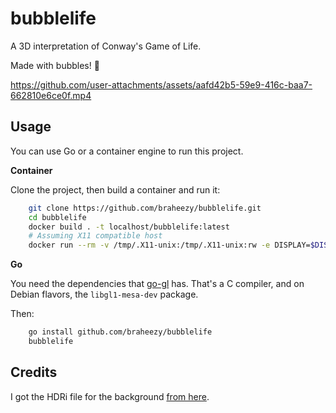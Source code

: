 # bubblelife
A 3D interpretation of Conway's Game of Life.

Made with bubbles! :speech_balloon:

https://github.com/user-attachments/assets/aafd42b5-59e9-416c-baa7-662810e6ce0f.mp4

## Usage
You can use Go or a container engine to run this project.

**Container**

Clone the project, then build a container and run it:

```bash
    git clone https://github.com/braheezy/bubblelife.git
    cd bubblelife
    docker build . -t localhost/bubblelife:latest
    # Assuming X11 compatible host
    docker run --rm -v /tmp/.X11-unix:/tmp/.X11-unix:rw -e DISPLAY=$DISPLAY localhost/bubblelife:latest bubblelife
```
**Go**

You need the dependencies that [go-gl](https://github.com/go-gl/gl) has. That's a C compiler, and on Debian flavors, the `libgl1-mesa-dev` package.

Then:

```bash
    go install github.com/braheezy/bubblelife
    bubblelife
```

## Credits
I got the HDRi file for the background [from here](https://www.artstation.com/marketplace/p/6Koj/nebula-hdri).
